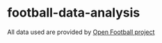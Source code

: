 # football-data-analysis

All data used are provided by [Open Football project](https://github.com/openfootball)
